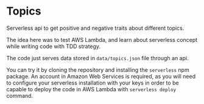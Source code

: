 # Topics

Serverless api to get positive and negative traits about different topics.

The idea here was to test AWS Lambda, and learn about serverless concept while writing code with TDD strategy.

The code just serves data stored in `data/topics.json` file through an api.

You can try it by cloning the repository and installing the `serverless` npm package. An account in Amazon Web Services is required, as you will need to configure your serverless installation with your keys in order to be capable to deploy the code in AWS Lambda with `serverless deploy` command.
